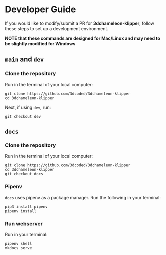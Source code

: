# Developer Guide

If you would like to modify/submit a PR for **3dchameleon-klipper**, follow these steps to set up a development environment.

**NOTE that these commands are designed for Mac/Linux and may need to be slightly modified for Windows**

## `main` and `dev`

### Clone the repository

Run in the terminal of your local computer:
```
git clone https://github.com/3dcoded/3dchameleon-klipper
cd 3dchameleon-klipper
```

Next, if using `dev`, run:
```
git checkout dev
```

## `docs`

### Clone the repository

Run in the terminal of your local computer:
```
git clone https://github.com/3dcoded/3dchameleon-klipper
cd 3dchameleon-klipper
git checkout docs
```

### Pipenv

`docs` uses pipenv as a package manager. Run the following in your terminal:
```
pip3 install pipenv
pipenv install
```

### Run webserver

Run in your terminal:
```
pipenv shell
mkdocs serve
```
